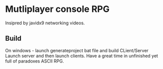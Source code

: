 # Mutliplayer console RPG
Insipred by javidx9 networking videos.
## Build
On windows - launch generateproject bat file and build CLient/Server
Launch server and then launch clients.
Have a great time in unfinished yet full of paradoxes ASCII RPG.
